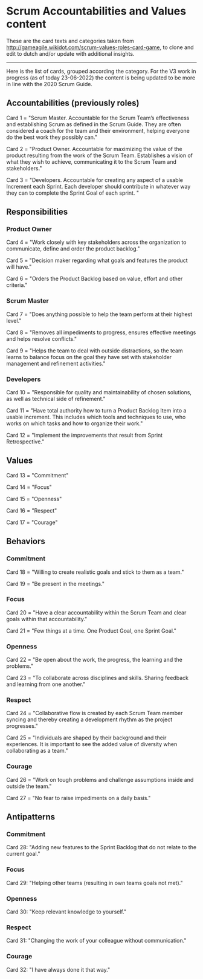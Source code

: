 # Scrum Accountabilities and Values content

These are the card texts and categories taken from http://gameagile.wikidot.com/scrum-values-roles-card-game, to clone and edit to dutch and/or update with additional insights.

------
Here is the list of cards, grouped according the category. For the V3 work in progress (as of today 23-06-2022) the content is being updated to be more in line with the 2020 Scrum Guide.


## Accountabilities (previously roles)

Card 1 = "Scrum Master. Accountable for the Scrum Team’s effectiveness and establishing Scrum as defined in the Scrum Guide. They are  often considered a coach for the team and their environment, helping everyone do the best work they possibly can."

Card 2 = "Product Owner. Accountable for maximizing the value of the product resulting from the work of the Scrum Team. Establishes a vision of what they wish to achieve, communicating it to the Scrum Team and stakeholders."

Card 3 = "Developers. Accountable for creating any aspect of a usable Increment each Sprint. Each developer should contribute in whatever way they can to complete the Sprint Goal of each sprint. "



## Responsibilities

### Product Owner

Card 4 = "Work closely with key stakeholders across the organization to communicate, define and order the product backlog."

Card 5 = "Decision maker regarding what goals and features the product will have."

Card 6 = "Orders the Product Backlog based on value, effort and other criteria."

### Scrum Master

Card 7 = "Does anything possible to help the team perform at their highest level."

Card 8 = "Removes all impediments to progress, ensures effective  meetings and helps resolve conflicts."

Card 9 = "Helps the team to deal with outside distractions, so the team learns to balance focus on the goal they have set with stakeholder management and refinement activities."

### Developers

Card 10 = "Responsible for quality and maintainability of chosen solutions, as well as technical side of refinement."

Card 11 = "Have total authority how to turn a Product Backlog Item into a usable increment. This includes which tools and techniques to use, who works on which tasks and how to organize their work."

Card 12 = "Implement the improvements that result from Sprint Retrospective."



## Values

Card 13 = "Commitment"

Card 14 = "Focus"

Card 15 = "Openness"

Card 16 = "Respect"

Card 17 = "Courage"



## Behaviors

### Commitment

Card 18 = "Willing to create realistic goals and stick to them as a team."

Card 19 = "Be present in the meetings."

### Focus

Card 20 = "Have a clear accountability within the Scrum Team and clear goals within that accountability."

Card 21 = "Few things at a time. One Product Goal, one Sprint Goal."

### Openness

Card 22 = "Be open about the work, the progress, the learning and the problems."

Card 23 = "To collaborate across disciplines and skills. Sharing feedback and learning from one another."

### Respect

Card 24 = "Collaborative flow is created by each Scrum Team member syncing and thereby creating a development rhythm as the project progresses."

Card 25 = "Individuals are shaped by their background and their experiences. It is important to see the added value of diversity when collaborating as a team."

### Courage

Card 26 = "Work on tough problems and challenge assumptions inside and outside the team."

Card 27 = "No fear to raise impediments on a daily basis."

## Antipatterns

### Commitment

Card 28: "Adding new features to the Sprint Backlog that do not relate to the current goal."

### Focus

Card 29: "Helping other teams (resulting in own teams goals not met)."

### Openness

Card 30: "Keep relevant knowledge to yourself."

### Respect

Card 31: "Changing the work of your colleague without communication."

### Courage

Card 32: "I have always done it that way."
